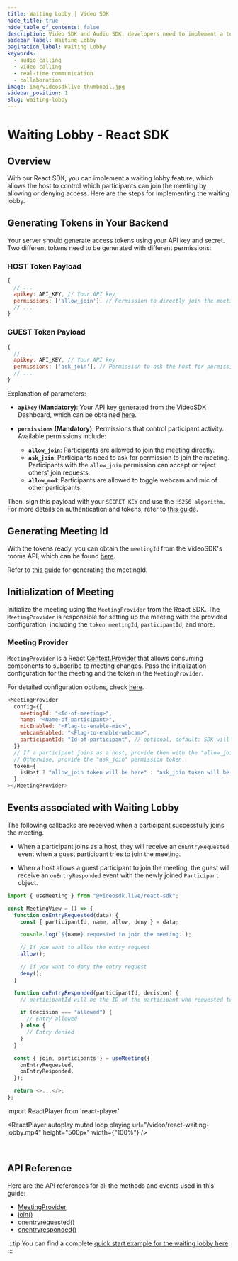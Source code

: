 ```yaml
---
title: Waiting Lobby | Video SDK
hide_title: true
hide_table_of_contents: false
description: Video SDK and Audio SDK, developers need to implement a token server. This requires efforts on both the front-end and backend.
sidebar_label: Waiting Lobby
pagination_label: Waiting Lobby
keywords:
  - audio calling
  - video calling
  - real-time communication
  - collaboration
image: img/videosdklive-thumbnail.jpg
sidebar_position: 1
slug: waiting-lobby
---
```


<!--
# Waiting Lobby - React

### Overview

With our React SDK, If the participant is host, then they can decide which participants can join the meeting by allowing or denying access.

Here are the following steps for implementing waiting lobby.

### Generating Token in your backend

- Your server will generate access token using your **API key** and **SECRET**.

- You have to generate a two different `token` with different permissions:

###### HOST Token Payload

```js
  {
   // ..
   apikey: API_KEY, // Your API key will be provide here
   permissions: [`allow_join`], //`allow_join` permission to directly join the meeting
   // ..
  }
```

###### GUEST Token Payload

```js
  {
   // ..
   apikey: API_KEY, // Your API key will be provide here
   permissions: [`ask_join`], //`ask_join` permission to ask permission to host for joinning the meeting
   // ..
  }
```

Here is a detailed explanation of the parameter.

- **`apikey`(Mandatory)**: These must be the API Key generated from the VideoSDK Dashobard. You can get it from [here](https://app.videosdk.live/api-keys).

- **`permissions`(Mandatory)**: By providing the permissions, you can control participant as well as activity.

  Available permissions are:

  - **`allow_join`**: The participant is **allowed to join** the meeting directly.
  - **`ask_join`**: The participant requires to **ask for permission to join** the meeting. The participant having the permission `allow_join` can accept or reject a participant whenever someone wants to join.
  - **`allow_mod`**: The participant is **allowed to toggle** webcam & mic of other participants.

- Then, you will sign this payload with your **`SECRET KEY`** and `jwt` options using the **`HS256 algorithm`**.

- To learn more about **Authentication** and token in detail you can follow [this guide](../authentication-and-token).

### Generating Meeting Id

With the token ready, we can get the `meetingId` from the [VideoSDK's rooms API](/api-reference/realtime-communication/create-room).

- You can [checkout this guide](/react/guide/video-and-audio-calling-api-sdk/setup-call/initialise-meeting#generating-meeting-id) for generate meetingId.

### Initialization of Meeting

We can initialize the meeting using the `MeetingProvider` from the React SDK. The `MeetingProvider` is responsible for initializing the meeting with the provided configuration, which includes the `token`, `meetingId`, `participantId` and many more.

#### Meeting Provider

`MeetingProvider` is React [Context.Provider](https://reactjs.org/docs/context.html#contextprovider) that allows consuming components to subscribe to meeting changes.

We will be passing the initialization configuration for the meeting and the token in the `MeetingProvider`.

For take a deeper look at the available configuration options you can [check this out](/react/guide/video-and-audio-calling-api-sdk/setup-call/initialise-meeting#initialization-of-meeting).

```js
<MeetingProvider
  config={{
    meetingId: "<Id-of-meeting>",
    name: "<Name-of-participant>",
    micEnabled: "<Flag-to-enable-mic>",
    webcamEnabled: "<Flag-to-enable-webcam>",
    participantId: "Id-of-participant", // optional, default: SDK will generate
  }}
  // If a participant joins as a host, provide them with the "allow_join" permission token.
  // Otherwise, provide the "ask_join" permission token.
  token={
    isHost ? "allow_join token will be here" : "ask_join token will be here"
  }
></MeetingProvider>
```

### Events associated with Waiting Lobby

Following callbacks are received when a participant is successfully joined.

- Who participant join as a host will receive a [`onEntryRequested`](react/api/sdk-reference/use-meeting/events#onentryrequested) event, when guest participant try to join meeting.
- When host allow guest participant to join in meeting then guest will receive a [`onEntryResponded`](react/api/sdk-reference/use-meeting/events#onentryresponded) event with the newly joined `Participant` object from the event callback.

```js
import { useMeeting } from "@videosdk.live/react-sdk";

const MeetingView = () => {
  //Event to know when some other participant wants to join meeting
  //highlight-start
  function onEntryRequested() {
    const { participantId, name, allow, deny } = data;

    console.log(`${name} requested to join the meeting.`);

    // If you want to allow the entry request
    allow();

    // if you want to deny the entry request
    deny();
  }
  //highlight-end

  //Event to know when the join() request is responded.
  //highlight-start
  function onEntryResponded(participantId, decision) {
    // participantId will be id of participant who requested to join meeting

    if (decision === "allowed") {
      // entry allowed
    } else {
      // entry denied
    }
  }
  //highlight-end

  //Getting the join  method and participants list to display all participants from hook and assigning event callbacks
  //highlight-start
  const { join, participants } = useMeeting({
    onEntryRequested,
    onEntryResponded,
  });
  //highlight-end

  return <>...</>;
};
```

### API Reference

The API references for all the methods and events utilized in this guide are provided below.

- [MeetingProvider](/react/api/sdk-reference/meeting-provider)
- [join()](/react/api/sdk-reference/use-meeting/methods#join)
- [onentryrequested()](/react/api/sdk-reference/use-meeting/events#onentryrequested)
- [onentryresponded()](/react/api/sdk-reference/use-meeting/events#onentryresponded)

:::tip
You can checkout the complete [quick start for waiting lobby example here](https://github.com/videosdk-live/quickstart/tree/main/react-rtc).
::: -->

# Waiting Lobby - React SDK

## Overview

With our React SDK, you can implement a waiting lobby feature, which allows the host to control which participants can join the meeting by allowing or denying access. Here are the steps for implementing the waiting lobby.

## Generating Tokens in Your Backend

Your server should generate access tokens using your API key and secret. Two different tokens need to be generated with different permissions:

### HOST Token Payload

```js
{
  // ...
  apikey: API_KEY, // Your API key
  permissions: ['allow_join'], // Permission to directly join the meeting
  // ...
}
```

### GUEST Token Payload

```js
{
  // ...
  apikey: API_KEY, // Your API key
  permissions: ['ask_join'], // Permission to ask the host for permission to join the meeting
  // ...
}
```

Explanation of parameters:

- **`apikey` (Mandatory)**: Your API key generated from the VideoSDK Dashboard, which can be obtained [here](https://app.videosdk.live/api-keys).

- **`permissions` (Mandatory)**: Permissions that control participant activity. Available permissions include:

  - **`allow_join`**: Participants are allowed to join the meeting directly.
  - **`ask_join`**: Participants need to ask for permission to join the meeting. Participants with the `allow_join` permission can accept or reject others' join requests.
  - **`allow_mod`**: Participants are allowed to toggle webcam and mic of other participants.

Then, sign this payload with your `SECRET KEY` and use the `HS256 algorithm`. For more details on authentication and tokens, refer to [this guide](../authentication-and-token).

## Generating Meeting Id

With the tokens ready, you can obtain the `meetingId` from the VideoSDK's rooms API, which can be found [here](/api-reference/realtime-communication/create-room).

Refer to [this guide](/react/guide/video-and-audio-calling-api-sdk/setup-call/initialise-meeting#generating-meeting-id) for generating the meetingId.

## Initialization of Meeting

Initialize the meeting using the `MeetingProvider` from the React SDK. The `MeetingProvider` is responsible for setting up the meeting with the provided configuration, including the `token`, `meetingId`, `participantId`, and more.

### Meeting Provider

`MeetingProvider` is a React [Context.Provider](https://reactjs.org/docs/context.html#contextprovider) that allows consuming components to subscribe to meeting changes. Pass the initialization configuration for the meeting and the token in the `MeetingProvider`.

For detailed configuration options, check [here](/react/guide/video-and-audio-calling-api-sdk/setup-call/initialise-meeting#initialization-of-meeting).

```js
<MeetingProvider
  config={{
    meetingId: "<Id-of-meeting>",
    name: "<Name-of-participant>",
    micEnabled: "<Flag-to-enable-mic>",
    webcamEnabled: "<Flag-to-enable-webcam>",
    participantId: "Id-of-participant", // optional, default: SDK will generate
  }}
  // If a participant joins as a host, provide them with the "allow_join" permission token.
  // Otherwise, provide the "ask_join" permission token.
  token={
    isHost ? "allow_join token will be here" : "ask_join token will be here"
  }
></MeetingProvider>
```

## Events associated with Waiting Lobby

The following callbacks are received when a participant successfully joins the meeting.

- When a participant joins as a host, they will receive an `onEntryRequested` event when a guest participant tries to join the meeting.

- When a host allows a guest participant to join the meeting, the guest will receive an `onEntryResponded` event with the newly joined `Participant` object.

```js
import { useMeeting } from "@videosdk.live/react-sdk";

const MeetingView = () => {
  function onEntryRequested(data) {
    const { participantId, name, allow, deny } = data;

    console.log(`${name} requested to join the meeting.`);

    // If you want to allow the entry request
    allow();

    // If you want to deny the entry request
    deny();
  }

  function onEntryResponded(participantId, decision) {
    // participantId will be the ID of the participant who requested to join the meeting

    if (decision === "allowed") {
      // Entry allowed
    } else {
      // Entry denied
    }
  }

  const { join, participants } = useMeeting({
    onEntryRequested,
    onEntryResponded,
  });

  return <>...</>;
};
```

import ReactPlayer from 'react-player'

<div style={{textAlign: 'center'}}>

<ReactPlayer autoplay muted loop playing url="/video/react-waiting-lobby.mp4" height="500px" width={"100%"} />

</div>

<br/>

## API Reference

Here are the API references for all the methods and events used in this guide:

- [MeetingProvider](/react/api/sdk-reference/meeting-provider)
- [join()](/react/api/sdk-reference/use-meeting/methods#join)
- [onentryrequested()](/react/api/sdk-reference/use-meeting/events#onentryrequested)
- [onentryresponded()](/react/api/sdk-reference/use-meeting/events#onentryresponded)

:::tip
You can find a complete [quick start example for the waiting lobby here](https://github.com/videosdk-live/quickstart/tree/main/react-waiting-lobby-rtc).
:::
